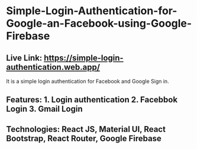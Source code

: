 # Simple-Login-Authentication-for-Google-an-Facebook-using-Google-Firebase
## Live Link: https://simple-login-authentication.web.app/

It is a simple login authentication for Facebook and Google Sign in.
## Features: 1. Login authentication 2. Facebbok Login 3. Gmail Login
## Technologies: React JS, Material UI, React Bootstrap, React Router, Google Firebase
